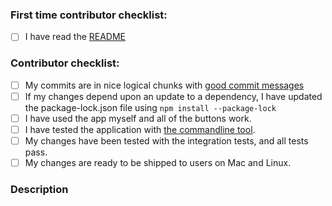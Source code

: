 <!--
Thanks for contributing to the project!
Please help us keep this project in good shape by going through this checklist.
Replace the empty checkboxes [ ] below with checked ones [X] as they are completed
Remember, you can preview this before saving it.
-->

<!-- You can remove this first section if you have contributed before -->

### First time contributor checklist:

- [ ] I have read the [README](https://github.com/digidem/mapeo-desktop/blob/master/README.md) 

### Contributor checklist:

- [ ] My commits are in nice logical chunks with [good commit messages](http://chris.beams.io/posts/git-commit/)
- [ ] If my changes depend upon an update to a dependency, I have updated the package-lock.json file using `npm install --package-lock`
- [ ] I have used the app myself and all of the buttons work.
- [ ] I have tested the application with [the commandline
  tool](https://github.com/datproject/dat).
- [ ] My changes have been tested with the integration tests, and all tests pass.
- [ ] My changes are ready to be shipped to users on Mac and Linux.

### Description

<!--
Describe briefly what your pull request changes. Focus on the value provided to users.

Does it address any outstanding issues in this project?
  Reference an issue with the hash symbol: "#222"
  If you're fixing it, use something like "Fixes #222"

Please write a summary of your test approach:
  - Did you write any new tests?
  - What operating systems did you test with? (please use specific versions: http://whatsmyos.com/)
  - What other devices did you test with? (other Desktop devices, Android, Android Simulator, iOS, iOS Simulator)
-->

